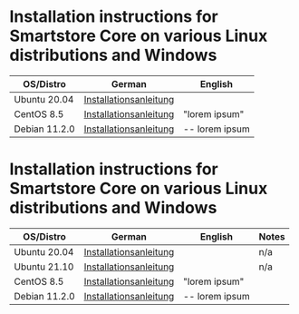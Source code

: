 # Installation instructions for Smartstore Core on various Linux distributions and Windows

| OS/Distro               |German                          |English                         |
|----------------|-------------------------------|-----------------------------|
|Ubuntu 20.04|[Installationsanleitung](https://github.com/zihniartar/SmartstoreCoreUbuntu20.04-DE)                |           | n/a
|CentOS 8.5        |[Installationsanleitung](https://github.com/zihniartar/SmartstoreCoreCentOS8.5-DE)           |"lorem ipsum"            |
|Debian 11.2.0      |[Installationsanleitung](https://github.com/zihniartar/SmartstoreCoreDebian11.2.0-DE)|-- lorem ipsum|


# Installation instructions for Smartstore Core on various Linux distributions and Windows

| OS/Distro               |German                          |English                         |Notes| 
|----------------|-------------------------------|-----------------------------|-----------------------------|
|Ubuntu 20.04|[Installationsanleitung](https://github.com/zihniartar/SmartstoreCoreUbuntu20.04-DE)                |           | n/a |
|Ubuntu 21.10|[Installationsanleitung](https://github.com/zihniartar/SmartstoreCoreUbuntu20.04-DE)                |           | n/a | VPS @ OVH.COM
|CentOS 8.5        |[Installationsanleitung](https://github.com/zihniartar/SmartstoreCoreCentOS8.5-DE)           |"lorem ipsum"            | |
|Debian 11.2.0      |[Installationsanleitung](https://github.com/zihniartar/SmartstoreCoreDebian11.2.0-DE)|-- lorem ipsum| |

